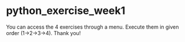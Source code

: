 # python_exercise_week1

You can access the 4 exercises through a menu.
Execute them in given order (1->2->3->4).
Thank you!
